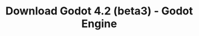 ---
# Generated by /tools/generators/src/download_archive_generator !!! do not edit by hand !!!
title: 'Download Godot 4.2 (beta3) - Godot Engine'
type: 'download/archive'
name: '4.2'
flavor: 'beta3'
release_date: '2023-10-24T03:00:00-00:00'
release_notes: 'article/dev-snapshot-godot-4-2-beta-3/'
primaryPlatforms:
  - 'android.apk'
  - 'linux.64'
  - 'macos.universal'
  - 'windows.64'
  - 'web'
  - 'templates'
links:
  android.apk:
    name: 'android.apk'
    title: 'Android'
    caption: 'Universal APK (ARM64 + ARMv7 + x86_64 + x86)'
    tags:
      - 'APK download'
      - 'ARM64/v7'
      - 'x86 (64 & 32 bit)'
    hosts:
      github_builds:
        regular: 'https://github.com/godotengine/godot-builds/releases/download/4.2-beta3/Godot_v4.2-beta3_android_editor.apk'
        mono: '#'
      github:
        regular: 'https://github.com/godotengine/godot/releases/download/4.2-beta3/Godot_v4.2-beta3_android_editor.apk'
        mono: '#'
  linux.64:
    name: 'linux.64'
    title: 'Linux'
    caption: 'Standard (x86_64)'
    tags:
      - '64 bit'
    hosts:
      github_builds:
        regular: 'https://github.com/godotengine/godot-builds/releases/download/4.2-beta3/Godot_v4.2-beta3_linux.x86_64.zip'
        mono: 'https://github.com/godotengine/godot-builds/releases/download/4.2-beta3/Godot_v4.2-beta3_mono_linux_x86_64.zip'
      github:
        regular: 'https://github.com/godotengine/godot/releases/download/4.2-beta3/Godot_v4.2-beta3_linux.x86_64.zip'
        mono: 'https://github.com/godotengine/godot/releases/download/4.2-beta3/Godot_v4.2-beta3_mono_linux_x86_64.zip'
  macos.universal:
    name: 'macos.universal'
    title: 'macOS'
    caption: 'Universal (x86_64 + Apple Silicon)'
    tags:
      - 'Intel/Apple Silicon'
      - '64 bit'
    hosts:
      github_builds:
        regular: 'https://github.com/godotengine/godot-builds/releases/download/4.2-beta3/Godot_v4.2-beta3_macos.universal.zip'
        mono: 'https://github.com/godotengine/godot-builds/releases/download/4.2-beta3/Godot_v4.2-beta3_mono_macos.universal.zip'
      github:
        regular: 'https://github.com/godotengine/godot/releases/download/4.2-beta3/Godot_v4.2-beta3_macos.universal.zip'
        mono: 'https://github.com/godotengine/godot/releases/download/4.2-beta3/Godot_v4.2-beta3_mono_macos.universal.zip'
  windows.64:
    name: 'windows.64'
    title: 'Windows'
    caption: 'Standard (x86_64)'
    tags:
      - '64 bit'
    hosts:
      github_builds:
        regular: 'https://github.com/godotengine/godot-builds/releases/download/4.2-beta3/Godot_v4.2-beta3_win64.exe.zip'
        mono: 'https://github.com/godotengine/godot-builds/releases/download/4.2-beta3/Godot_v4.2-beta3_mono_win64.zip'
      github:
        regular: 'https://github.com/godotengine/godot/releases/download/4.2-beta3/Godot_v4.2-beta3_win64.exe.zip'
        mono: 'https://github.com/godotengine/godot/releases/download/4.2-beta3/Godot_v4.2-beta3_mono_win64.zip'
  web:
    name: 'web'
    title: 'Web editor'
    caption: ''
    tags:
      - 'Self-hosted'
      - 'Cross-platform'
    hosts:
      github_builds:
        regular: 'https://github.com/godotengine/godot-builds/releases/download/4.2-beta3/Godot_v4.2-beta3_web_editor.zip'
        mono: '#'
      github:
        regular: 'https://github.com/godotengine/godot/releases/download/4.2-beta3/Godot_v4.2-beta3_web_editor.zip'
        mono: '#'
  linux.arm64:
    name: 'linux.arm64'
    title: 'Linux'
    caption: 'Standard (ARM64)'
    tags:
      - 'ARM64'
      - '64 bit'
    hosts:
      github_builds:
        regular: 'https://github.com/godotengine/godot-builds/releases/download/4.2-beta3/Godot_v4.2-beta3_linux.arm64.zip'
        mono: 'https://github.com/godotengine/godot-builds/releases/download/4.2-beta3/Godot_v4.2-beta3_mono_linux_arm64.zip'
      github:
        regular: 'https://github.com/godotengine/godot/releases/download/4.2-beta3/Godot_v4.2-beta3_linux.arm64.zip'
        mono: 'https://github.com/godotengine/godot/releases/download/4.2-beta3/Godot_v4.2-beta3_mono_linux_arm64.zip'
  linux.32:
    name: 'linux.32'
    title: 'Linux'
    caption: 'Standard (x86)'
    tags:
      - '32 bit'
    hosts:
      github_builds:
        regular: 'https://github.com/godotengine/godot-builds/releases/download/4.2-beta3/Godot_v4.2-beta3_linux.x86_32.zip'
        mono: 'https://github.com/godotengine/godot-builds/releases/download/4.2-beta3/Godot_v4.2-beta3_mono_linux_x86_32.zip'
      github:
        regular: 'https://github.com/godotengine/godot/releases/download/4.2-beta3/Godot_v4.2-beta3_linux.x86_32.zip'
        mono: 'https://github.com/godotengine/godot/releases/download/4.2-beta3/Godot_v4.2-beta3_mono_linux_x86_32.zip'
  linux.arm32:
    name: 'linux.arm32'
    title: 'Linux'
    caption: 'Standard (ARM32)'
    tags:
      - 'ARM32'
      - '32 bit'
    hosts:
      github_builds:
        regular: 'https://github.com/godotengine/godot-builds/releases/download/4.2-beta3/Godot_v4.2-beta3_linux.arm32.zip'
        mono: 'https://github.com/godotengine/godot-builds/releases/download/4.2-beta3/Godot_v4.2-beta3_mono_linux_arm32.zip'
      github:
        regular: 'https://github.com/godotengine/godot/releases/download/4.2-beta3/Godot_v4.2-beta3_linux.arm32.zip'
        mono: 'https://github.com/godotengine/godot/releases/download/4.2-beta3/Godot_v4.2-beta3_mono_linux_arm32.zip'
  windows.32:
    name: 'windows.32'
    title: 'Windows'
    caption: 'Standard (x86)'
    tags:
      - '32 bit'
    hosts:
      github_builds:
        regular: 'https://github.com/godotengine/godot-builds/releases/download/4.2-beta3/Godot_v4.2-beta3_win32.exe.zip'
        mono: 'https://github.com/godotengine/godot-builds/releases/download/4.2-beta3/Godot_v4.2-beta3_mono_win32.zip'
      github:
        regular: 'https://github.com/godotengine/godot/releases/download/4.2-beta3/Godot_v4.2-beta3_win32.exe.zip'
        mono: 'https://github.com/godotengine/godot/releases/download/4.2-beta3/Godot_v4.2-beta3_mono_win32.zip'
  aar_library:
    name: 'aar_library'
    title: 'AAR library'
    caption: ''
    tags:
      - 'Android plugins'
      - 'Java'
      - 'Kotlin'
    hosts:
      github_builds:
        regular: 'https://github.com/godotengine/godot-builds/releases/download/4.2-beta3/godot-lib.4.2.beta3.template_release.aar'
        mono: '#'
      github:
        regular: 'https://github.com/godotengine/godot/releases/download/4.2-beta3/godot-lib.4.2.beta3.template_release.aar'
        mono: '#'
  templates:
    name: 'templates'
    title: 'Export templates'
    caption: ''
    tags:
      - 'Used to export your games to all supported platforms'
    hosts:
      github_builds:
        regular: 'https://github.com/godotengine/godot-builds/releases/download/4.2-beta3/Godot_v4.2-beta3_export_templates.tpz'
        mono: 'https://github.com/godotengine/godot-builds/releases/download/4.2-beta3/Godot_v4.2-beta3_mono_export_templates.tpz'
      github:
        regular: 'https://github.com/godotengine/godot/releases/download/4.2-beta3/Godot_v4.2-beta3_export_templates.tpz'
        mono: 'https://github.com/godotengine/godot/releases/download/4.2-beta3/Godot_v4.2-beta3_mono_export_templates.tpz'
---